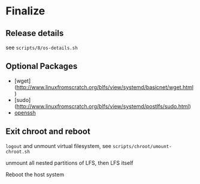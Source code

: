 # Finalize

## Release details

see `scripts/8/os-details.sh`

## Optional Packages

- [wget] (http://www.linuxfromscratch.org/blfs/view/systemd/basicnet/wget.html)
- [sudo] (http://www.linuxfromscratch.org/blfs/view/systemd/postlfs/sudo.html)
- [openssh](http://www.linuxfromscratch.org/blfs/view/systemd/postlfs/openssh.html)

## Exit chroot and reboot

`logout` and unmount virtual filesystem, see `scripts/chroot/umount-chroot.sh`

unmount all nested partitions of LFS, then LFS itself

Reboot the host system

